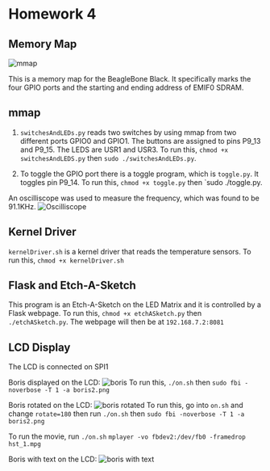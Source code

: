 # Homework 4
## Memory Map
![mmap](mmap.jpg)

This is a memory map for the BeagleBone Black. It specifically marks the four GPIO ports and 
the starting and ending address of EMIF0 SDRAM.

## mmap
1. `switchesAndLEDs.py` reads two switches by using mmap from two different ports GPIO0 and GPIO1.
The buttons are assigned to pins P9_13 and P9_15. The LEDS are USR1 and USR3.
To run this, `chmod +x switchesAndLEDS.py` then `sudo ./switchesAndLEDs.py`.

2. To toggle the GPIO port there is a toggle program, which is `toggle.py`. It toggles pin P9_14. 
To run this, `chmod +x toggle.py` then `sudo ./toggle.py.

An oscilliscope was used to measure the frequency, which was found to be 91.1KHz.
![Oscilliscope](osci.jpg)

## Kernel Driver
`kernelDriver.sh` is a kernel driver that reads the temperature sensors. 
To run this, `chmod +x kernelDriver.sh`

## Flask and Etch-A-Sketch
This program is an Etch-A-Sketch on the LED Matrix and it is controlled by a Flask webpage.
To run this, `chmod +x etchASketch.py` then `./etchASketch.py`. The webpage will then be at `192.168.7.2:8081`

## LCD Display
The LCD is connected on SPI1

Boris displayed on the LCD:
![boris](boris90.jpg)
To run this, `./on.sh` then `sudo fbi -noverbose -T 1 -a boris2.png`

Boris rotated on the LCD:
![boris rotated](boris180.jpg)
To run this, go into `on.sh` and change `rotate=180` then run `./on.sh` then `sudo fbi -noverbose -T 1 -a boris2.png`

To run the movie, run `./on.sh` `mplayer -vo fbdev2:/dev/fb0 -framedrop hst_1.mpg`

Boris with text on the LCD:
![boris with text](borisText.jpg)


  